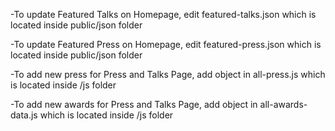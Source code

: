 -To update Featured Talks on Homepage, edit featured-talks.json which is located inside public/json folder

-To update Featured Press on Homepage, edit featured-press.json which is located inside public/json folder

-To add new press for Press and Talks Page, add object in all-press.js which is located inside /js folder

-To add new awards for Press and Talks Page, add object in all-awards-data.js which is located inside /js folder